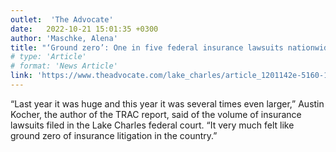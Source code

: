 ```yaml
---
outlet:  'The Advocate'
date:   2022-10-21 15:01:35 +0300
author: 'Maschke, Alena'
title: "‘Ground zero’: One in five federal insurance lawsuits nationwide filed in Lake Charles"
# type: 'Article'
# format: 'News Article'
link: 'https://www.theadvocate.com/lake_charles/article_1201142e-5160-11ed-bf00-579c5dc1e8f9.html'
---
```

“Last year it was huge and this year it was several times even larger,” Austin Kocher, the author of the TRAC report, said of the volume of insurance lawsuits filed in the Lake Charles federal court. “It very much felt like ground zero of insurance litigation in the country.”
